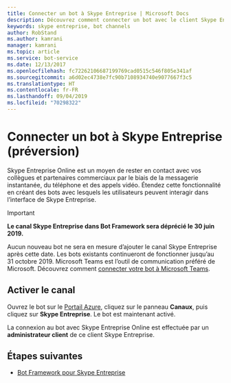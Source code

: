 ```yaml
---
title: Connecter un bot à Skype Entreprise | Microsoft Docs
description: Découvrez comment connecter un bot avec le client Skype Entreprise.
keywords: skype entreprise, bot channels
author: RobStand
ms.author: kamrani
manager: kamrani
ms.topic: article
ms.service: bot-service
ms.date: 12/13/2017
ms.openlocfilehash: fc72262106687199769cad0515c546f805e341af
ms.sourcegitcommit: a6d02ec4738e7fc90b7108934740e9077667f3c5
ms.translationtype: HT
ms.contentlocale: fr-FR
ms.lasthandoff: 09/04/2019
ms.locfileid: "70298322"
---
```

# <a name="connect-a-bot-to-skype-for-business-preview"></a>Connecter un bot à Skype Entreprise (préversion)

Skype Entreprise Online est un moyen de rester en contact avec vos collègues et partenaires commerciaux par le biais de la messagerie instantanée, du téléphone et des appels vidéo. Étendez cette fonctionnalité en créant des bots avec lesquels les utilisateurs peuvent interagir dans l’interface de Skype Entreprise.

> [!IMPORTANT]
> **Le canal Skype Entreprise dans Bot Framework sera déprécié le 30 juin 2019.**
> 
> Aucun nouveau bot ne sera en mesure d’ajouter le canal Skype Entreprise après cette date.  Les bots existants continueront de fonctionner jusqu’au 31 octobre 2019. Microsoft Teams est l’outil de communication préféré de Microsoft.  Découvrez comment [connecter votre bot à Microsoft Teams](https://msdn.microsoft.com/microsoft-teams/bots).

## <a name="enable-the-channel"></a>Activer le canal

Ouvrez le bot sur le [Portail Azure](https://portal.azure.com/), cliquez sur le panneau **Canaux**, puis cliquez sur **Skype Entreprise**. Le bot est maintenant activé. 

La connexion au bot avec Skype Entreprise Online est effectuée par un **administrateur client** de ce client Skype Entreprise.

## <a name="next-steps"></a>Étapes suivantes
* [Bot Framework pour Skype Entreprise](https://msdn.microsoft.com/skype/Skype-For-Business-Bot-Framework/docs/overview)







